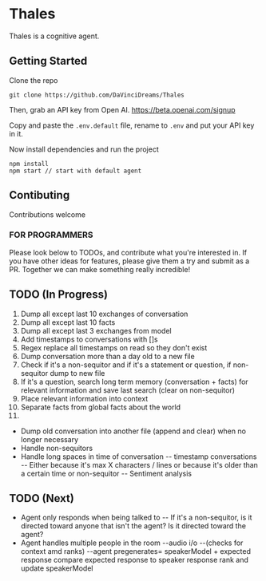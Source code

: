 # Thales
Thales is a cognitive agent.

## Getting Started
Clone the repo
```
git clone https://github.com/DaVinciDreams/Thales
```

Then, grab an API key from Open AI.
https://beta.openai.com/signup

Copy and paste the `.env.default` file, rename to `.env` and put your API key in it.

Now install dependencies and run the project
```
npm install
npm start // start with default agent
```

## Contibuting
Contributions welcome

### FOR PROGRAMMERS
Please look below to TODOs, and contribute what you're interested in. If you have other ideas for features, please give them a try and submit as a PR. Together we can make something really incredible!

## TODO (In Progress)
1. Dump all except last 10 exchanges of conversation
2. Dump all except last 10 facts
3. Dump all except last 3 exchanges from model
4. Add timestamps to conversations with []s
5. Regex replace all timestamps on read so they don't exist
6. Dump conversation more than a day old to a new file
7. Check if it's a non-sequitor and if it's a statement or question, if non-sequitor dump to new file
8. If it's a question, search long term memory (conversation + facts) for relevant information and save last search (clear on non-sequitor)
9. Place relevant information into context
11. Separate facts from global facts about the world
12. 
- Dump old conversation into another file (append and clear) when no longer necessary
- Handle non-sequitors
- Handle long spaces in time of conversation -- timestamp conversations
-- Either because it's max X characters / lines or because it's older than a certain time or non-sequitor
-- Sentiment analysis

## TODO (Next)
- Agent only responds when being talked to
-- If it's a non-sequitor, is it directed toward anyone that isn't the agent? Is it directed toward the agent?
- Agent handles multiple people in the room
--audio i/o
--(checks for context amd ranks)
--agent pregenerates= speakerModel + expected response
    compare expected response to speaker response 
        rank and update speakerModel 


